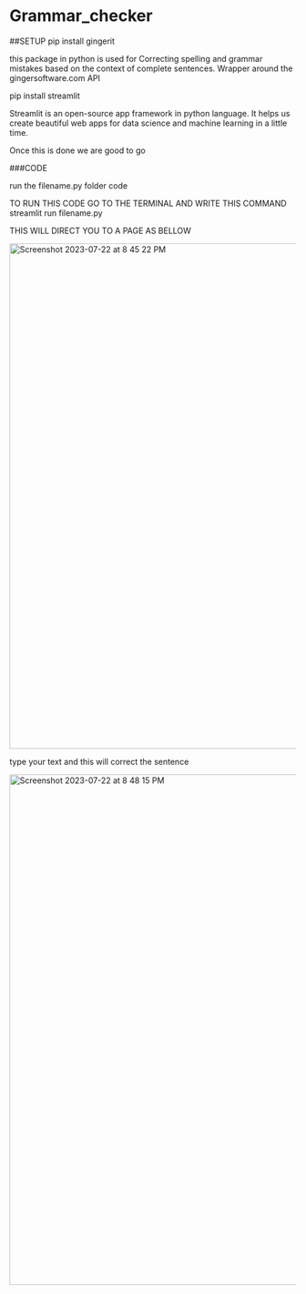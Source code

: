 # Grammar_checker

##SETUP
pip install gingerit

this package in python is used for Correcting spelling and grammar mistakes based on the context of complete sentences. Wrapper around the gingersoftware.com API

pip install streamlit 

Streamlit is an open-source app framework in python language. It helps us create beautiful web apps for data science and machine learning in a little time.

Once this is done we are good to go

###CODE

run the filename.py folder code

TO RUN THIS CODE 
GO TO THE TERMINAL AND WRITE THIS COMMAND 
streamlit run filename.py

THIS WILL DIRECT YOU TO A PAGE AS BELLOW 

<img width="888" alt="Screenshot 2023-07-22 at 8 45 22 PM" src="https://github.com/sahana0728/Grammar_checker/assets/95917958/2f4cbc68-e997-453d-ad67-cf6a51693270">

type your text and this will correct the sentence 

<img width="897" alt="Screenshot 2023-07-22 at 8 48 15 PM" src="https://github.com/sahana0728/Grammar_checker/assets/95917958/7ea7745e-9dda-457c-9d4c-a9ecc625c230">

